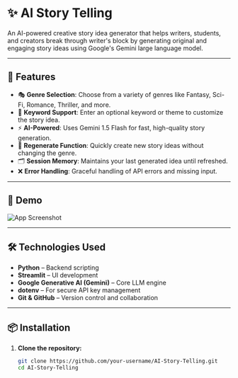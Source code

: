 
# ✨ AI Story Telling

An AI-powered creative story idea generator that helps writers, students, and creators break through writer's block by generating original and engaging story ideas using Google's Gemini large language model.

---

## 🚀 Features

- 🎭 **Genre Selection**: Choose from a variety of genres like Fantasy, Sci-Fi, Romance, Thriller, and more.
- 🧠 **Keyword Support**: Enter an optional keyword or theme to customize the story idea.
- ⚡ **AI-Powered**: Uses Gemini 1.5 Flash for fast, high-quality story generation.
- 🔁 **Regenerate Function**: Quickly create new story ideas without changing the genre.
- 🗂️ **Session Memory**: Maintains your last generated idea until refreshed.
- ❌ **Error Handling**: Graceful handling of API errors and missing input.

---

## 📸 Demo

![App Screenshot](./screenshots/demo.png) <!-- Replace with actual path -->

---

## 🛠️ Technologies Used

- **Python** – Backend scripting
- **Streamlit** – UI development
- **Google Generative AI (Gemini)** – Core LLM engine
- **dotenv** – For secure API key management
- **Git & GitHub** – Version control and collaboration

---

## 📦 Installation

1. **Clone the repository:**
   ```bash
   git clone https://github.com/your-username/AI-Story-Telling.git
   cd AI-Story-Telling
